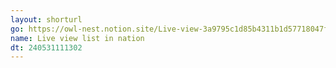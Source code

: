 ```yaml
---
layout: shorturl
go: https://owl-nest.notion.site/Live-view-3a9795c1d85b4311b1d57718047f7c22
name: Live view list in nation
dt: 240531111302
---
```

